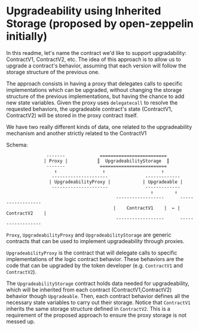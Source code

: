 # Upgradeability using Inherited Storage (proposed by open-zeppelin initially)

In this readme, let's name the contract we'd like to support upgradability: ContractV1, ContractV2, etc.
The idea of this approach is to allow us to upgrade a contract's behavior, assuming that each version will follow the 
storage structure of the previous one. 

The approach consists in having a proxy that delegates calls to specific implementations which can be upgraded, without
changing the storage structure of the previous implementations, but having the chance to add new state variables. Given
the proxy uses `delegatecall` to resolve the requested behaviors, the upgradeable contract's state (ContractV1, ContractV2) will be stored in 
the proxy contract itself. 

We have two really different kinds of data, one related to the upgradeability mechanism and another 
strictly related to the ContractV1

Schema: 
            
                   -------             =========================
                  | Proxy |           ║  UpgradeabilityStorage  ║
                   -------             =========================
                      ↑                 ↑                     ↑            
                     ---------------------              -------------
                    | UpgradeabilityProxy |            | Upgradeable |
                     ---------------------              ------------- 
                                                          ↑        ↑
                                             ------------------      ------------------
                                            |    ContractV1    |  ← |    ContractV2    |         
                                             ------------------      ------------------
                                          

`Proxy`, `UpgradeabilityProxy` and `UpgradeabilityStorage` are generic contracts that can be used to implement
upgradeability through proxies.  

`UpgradeabilityProxy` is the contract that will delegate calls to specific implementations of the logic contract behavior. 
These behaviors are the code that can be upgraded by the token developer (e.g. `ContractV1` and `ContractV2`). 

The `UpgradeabilityStorage` contract holds data needed for upgradeability, which will be inherited from each contract 
(ContractV1,ContractV2) behavior though `Upgradeable`. Then, each contract behavior defines all the necessary state 
variables to carry out their storage. Notice that `ContractV1` inherits the same storage structure defined in `ContractV2`. 
This is a requirement of the proposed approach to ensure the proxy storage is not messed up.